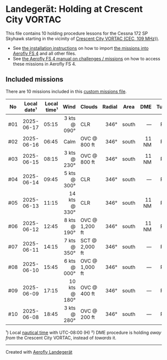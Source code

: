 # Landegerät: Holding at Crescent City VORTAC

This file contains 10 holding procedure lessons for the Cessna 172 SP Skyhawk starting in the vicinity of [Crescent City VORTAC (CEC, 109 MHz))](https://skyvector.com/?ll=41.7796%2C-124.24085&chart=301&zoom=2).

- See [the installation instructions](https://fboes.github.io/aerofly-missions/docs/generic-installation.html) on how to import [the missions into Aerofly FS 4](missions/custom_missions_user.tmc) and all other files.
- See [the Aerofly FS 4 manual on challenges / missions](https://www.aerofly.com/tutorials/missions/) on how to access these missions in Aerofly FS 4.

## Included missions

There are 10 missions included in this [custom missions file](missions/custom_missions_user.tmc).

| No  | Local date¹ | Local time¹ |          Wind | Clouds         | Radial | Area  |   DME | Turn | Altitude |
| :-: | ----------- | ----------: | ------------: | -------------- | -----: | ----- | ----: | :--: | -------: |
| #01 | 2025-06-17  |       05:15 |  3 kts @ 090° | CLR            |   346° | south |     — |  R   | 3,000 ft |
| #02 | 2025-06-16  |       06:45 |          Calm | OVC @ 800 ft   |   346° | south | 11 NM |  R   | 3,000 ft |
| #03 | 2025-06-15  |       08:15 |  3 kts @ 230° | OVC @ 800 ft   |   346° | south | 11 NM |  R   | 3,000 ft |
| #04 | 2025-06-14  |       09:45 |  5 kts @ 300° | CLR            |   346° | south |     — |  R   | 3,000 ft |
| #05 | 2025-06-13  |       11:15 | 14 kts @ 330° | CLR            |   346° | south | 11 NM |  R   | 3,000 ft |
| #06 | 2025-06-12  |       12:45 |  8 kts @ 190° | OVC @ 1,200 ft |   346° | south | 11 NM |  R   | 3,000 ft |
| #07 | 2025-06-11  |       14:15 |  7 kts @ 350° | SCT @ 2,000 ft |   346° | south |     — |  R   | 3,000 ft |
| #08 | 2025-06-10  |       15:45 |  6 kts @ 000° | OVC @ 1,000 ft |   346° | south |     — |  R   | 3,000 ft |
| #09 | 2025-06-09  |       17:15 | 10 kts @ 180° | OVC @ 400 ft   |   346° | south |     — |  R   | 3,000 ft |
| #10 | 2025-06-08  |       18:45 |  3 kts @ 280° | OVC @ 200 ft   |   346° | south |     — |  R   | 3,000 ft |

¹) Local [nautical time](https://en.wikipedia.org/wiki/Nautical_time) with UTC-08:00 (H)
²) DME procedure is holding _away from_ the Crescent City VORTAC, instead of _towards_ it.

---

Created with [Aerofly Landegerät](https://github.com/fboes/aerofly-patterns)
